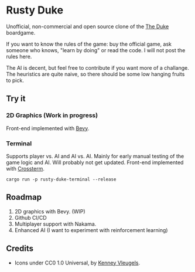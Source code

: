 # Rusty Duke

Unofficial, non-commercial and open source clone of the [The Duke](https://boardgamegeek.com/boardgame/257601/duke-lords-legacy) boardgame.

If you want to know the rules of the game: buy the official game, ask someone who knows, "learn by doing" or read the code. I will not post the rules here.

The AI is decent, but feel free to contribute if you want more of a challange. The heuristics are quite naive, so there should be some low hanging fruits to pick.

## Try it

### 2D Graphics (Work in progress)

Front-end implemented with [Bevy](https://bevyengine.org/).

### Terminal

Supports player vs. AI and AI vs. AI. Mainly for early manual testing of the game logic and AI. Will probably not get updated. Front-end implemented with [Crossterm](https://docs.rs/crossterm/latest/crossterm/).

`cargo run -p rusty-duke-terminal --release`

## Roadmap

1. 2D graphics with Bevy. (WIP)
2. Github CI/CD
3. Multiplayer support with Nakama.
4. Enhanced AI (I want to experiment with reinforcement learning)

## Credits
* Icons under CC0 1.0 Universal, by [Kenney Vleugels](https://www.kenney.nl).
